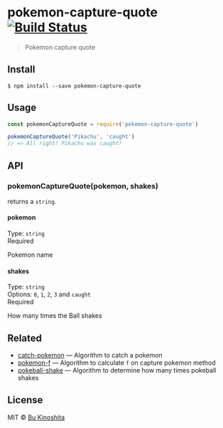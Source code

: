 # pokemon-capture-quote [![Build Status](https://travis-ci.org/bukinoshita/pokemon-capture-quote.svg?branch=master)](https://travis-ci.org/bukinoshita/pokemon-capture-quote)

> Pokemon capture quote


## Install

```
$ npm install --save pokemon-capture-quote
```


## Usage
```js
const pokemonCaptureQuote = require('pokemon-capture-quote')

pokemonCaptureQuote('Pikachu', 'caught')
// => All right! Pikachu was caught!
```


## API

### pokemonCaptureQuote(pokemon, shakes)

returns a `string`.

#### pokemon

Type: `string`<br/>
Required

Pokemon name

#### shakes

Type: `string`<br/>
Options: `0`, `1`, `2`, `3` and `caught`<br/>
Required

How many times the Ball shakes


## Related

- [catch-pokemon](https://github.com/bukinoshita/catch-pokemon) — Algorithm to catch a pokemon
- [pokemon-f](https://github.com/bukinoshita/pokemon-f) — Algorithm to calculate `f` on capture pokemon method
- [pokeball-shake](https://github.com/bukinoshita/pokeball-shake) — Algorithm to determine how many times pokeball shakes


## License

MIT © [Bu Kinoshita](https://bukinoshita.io)
